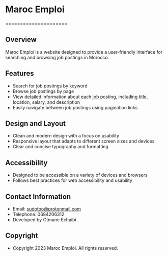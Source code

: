 # Maroc Emploi
=====================

## Overview

Maroc Emploi is a website designed to provide a user-friendly interface for searching and browsing job postings in Morocco.

## Features

* Search for job postings by keyword
* Browse job postings by page
* View detailed information about each job posting, including title, location, salary, and description
* Easily navigate between job postings using pagination links

## Design and Layout

* Clean and modern design with a focus on usability
* Responsive layout that adapts to different screen sizes and devices
* Clear and concise typography and formatting

## Accessibility

* Designed to be accessible on a variety of devices and browsers
* Follows best practices for web accessibility and usability

## Contact Information

* Email: [sudotoo@protonmail.com](mailto:sudotoo@protonmail.com)
* Telephone: 0684206312
* Developed by Otmane Echaibi

## Copyright

* Copyright 2023 Maroc Emploi. All rights reserved.